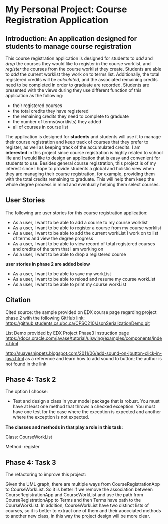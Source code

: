 # My Personal Project: Course Registration Application

## Introduction: An application designed for students to manage course registration

This course registration application is designed for students to *add* and *drop* the courses they would like to 
register in the course worklist, and *register* the courses from the course worklist they create. Students are able to 
*add* the current worklist they work on to terms list. Additionally, the total registered credits will be *calculated*, 
and the associated remaining credits need to be completed in order to graduate are recorded. Students 
are presented with the views during they use different function of this application as the following: 

- their registered courses
- the total credits they have registered
- the remaining credits they need to complete to graduate
- the number of terms(worklists) they added
- all of courses in course list

The application is designed for **students** and students will use it to manage their course registration and keep 
track of courses that they prefer to register, as well as keeping track of the accumulated credits. I am **interested**
in this project since course registration is highly related to school life and I would like to design an application
that is easy and convenient for students to use. Besides general course registration, this project is of my interest
since I hope to provide students a global and holistic view when they are managing their course registration, for
example, providing them with the total credits remaining to graduate. This will help them keep the whole degree process
in mind and eventually helping them select courses.

## User Stories
The following are user stories for this course registration application:
- As a user, I want to be able to add a course to my course worklist
- As a user, I want to be able to register a course from my course worklist
- As a user, I want to be able to add the current workList I work on to list of terms and view the degree progress
- As a user, I want to be able to view record of total registered courses and credits of the term that I am working on
- As a user, I want to be able to drop a registered course

**user stories in phase 2 are added below**
- As a user, I want to be able to save my workList
- As a user, I want to be able to reload and resume my course workList
- As a user, I want to be able to print my course workList

## Citation

Cited source: the sample provided on EDX course page regarding project phase 2 with the following GitHub link:
https://github.students.cs.ubc.ca/CPSC210/JsonSerializationDemo.git

List Demo provided by EDX Project Phase3 Instruction page
 https://docs.oracle.com/javase/tutorial/uiswing/examples/components/index.html
 
 http://suavesnippets.blogspot.com/2011/06/add-sound-on-jbutton-click-in-java.html
 as a reference and learn how to add sound to button; the author is not found in the link

## Phase 4: Task 2
The option I choose:

- Test and design a class in your model package that is robust.  You must have at least one method that throws a 
checked exception.  You must have one test for the case where the exception is expected and another where 
the exception is not expected.

**The classes and methods in that play a role in this task:**

Class: CourseWorkList

Method: register

## Phase 4: Task 3
The refactoring to improve this project:

Given the UML graph, there are multiple ways from CourseRegistrationApp to CourseWorkList. So it is better if 
we remove the association between CourseRegistrationApp and CourseWorkList and use the path from CourseRegistrationApp
to Terms and then Terms have path to the CourseWorkList. In addition, CourseWorkList have two distinct lists of
courses, so it is better to extract one of them and their aoocciated methods to another new class, in this way
the project design will be more clear.


